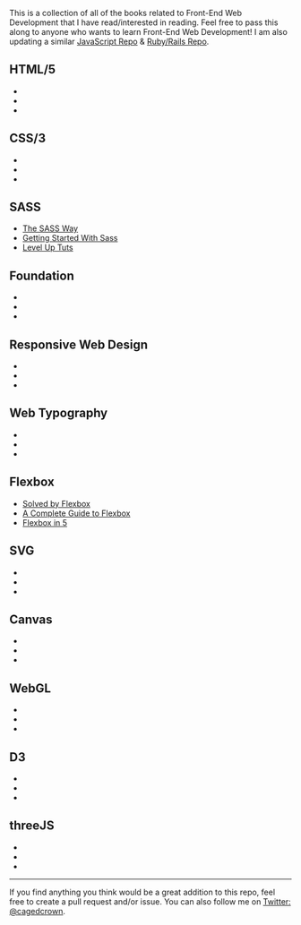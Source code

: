 This is a collection of all of the books related to Front-End Web Development that I have read/interested in reading. Feel free to pass this along to anyone who wants to learn Front-End Web Development! I am also updating a similar [JavaScript Repo](https://github.com/cagedcrown/javascript-books) & [Ruby/Rails Repo](https://github.com/cagedcrown/ruby-books).

## HTML/5
- []()
- []()
- []()

## CSS/3
- []()
- []()
- []()

## SASS
- [The SASS Way](http://thesassway.com/)
- [Getting Started With Sass](http://foundation.zurb.com/docs/sass.html)
- [Level Up Tuts](http://leveluptuts.com/tutorials/sass-tutorials)

## Foundation
- []()
- []()
- []()

## Responsive Web Design
- []()
- []()
- []()

## Web Typography
- []()
- []()
- []()

## Flexbox
- [Solved by Flexbox](http://philipwalton.github.io/solved-by-flexbox/)
- [A Complete Guide to Flexbox](https://css-tricks.com/snippets/css/a-guide-to-flexbox/)
- [Flexbox in 5](http://flexboxin5.com/)

## SVG
- []()
- []()
- []()

## Canvas
- []()
- []()
- []()

## WebGL
- []()
- []()
- []()

## D3
- []()
- []()
- []()

## threeJS
- []()
- []()
- []()

---

If you find anything you think would be a great addition to this repo, feel free to create a pull request and/or issue. You can also follow me on [Twitter: @cagedcrown](http://twitter.com/cagedcrown).
